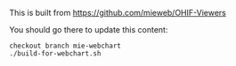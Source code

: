 


This is built from https://github.com/mieweb/OHIF-Viewers

You should go there to update this content:

```
checkout branch mie-webchart
./build-for-webchart.sh
```
